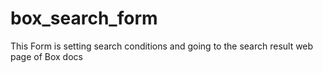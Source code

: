 # box_search_form
This Form is setting search conditions and going to the search result web page of Box docs
